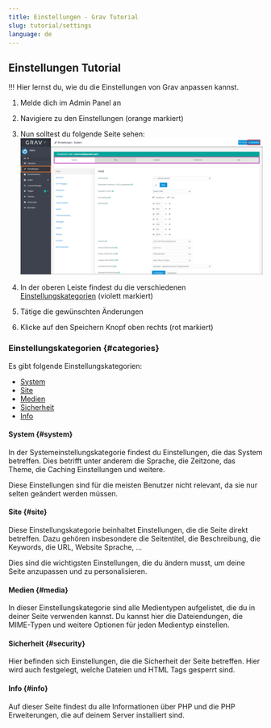 ```yaml
---
title: Einstellungen - Grav Tutorial
slug: tutorial/settings
language: de
---
```


## Einstellungen Tutorial

!!! Hier lernst du, wie du die Einstellungen von Grav anpassen kannst.

1. Melde dich im Admin Panel an
2. Navigiere zu den Einstellungen (orange markiert)
3. Nun solltest du folgende Seite sehen:
![Screenshot Einstellungen](settings.png?lightbox)

4. In der oberen Leiste findest du die verschiedenen [Einstellungskategorien](#categories) (violett markiert)
5. Tätige die gewünschten Änderungen
6. Klicke auf den Speichern Knopf oben rechts (rot markiert)

### Einstellungskategorien {#categories}

Es gibt folgende Einstellungskategorien:

- [System](#system)
- [Site](#site)
- [Medien](#media)
- [Sicherheit](#security)
- [Info](#info)

#### System {#system}

In der Systemeinstellungskategorie findest du Einstellungen, die das System betreffen. Dies betrifft unter anderem die Sprache, die Zeitzone, das Theme, die Caching Einstellungen und weitere.

Diese Einstellungen sind für die meisten Benutzer nicht relevant, da sie nur selten geändert werden müssen.

#### Site {#site}

Diese Einstellungskategorie beinhaltet Einstellungen, die die Seite direkt betreffen. Dazu gehören insbesondere die Seitentitel, die Beschreibung, die Keywords, die URL, Website Sprache, ...

Dies sind die wichtigsten Einstellungen, die du ändern musst, um deine Seite anzupassen und zu personalisieren.

#### Medien {#media}

In dieser Einstellungskategorie sind alle Medientypen aufgelistet, die du in deiner Seite verwenden kannst. Du kannst hier die Dateiendungen, die MIME-Typen und weitere Optionen für jeden Medientyp einstellen.

#### Sicherheit {#security}

Hier befinden sich Einstellungen, die die Sicherheit der Seite betreffen. Hier wird auch festgelegt, welche Dateien und HTML Tags gesperrt sind.

#### Info {#info}

Auf dieser Seite findest du alle Informationen über PHP und die PHP Erweiterungen, die auf deinem Server installiert sind.
